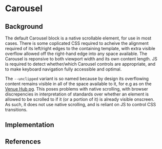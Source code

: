 # Carousel

## Background

The default Carousel block is a native scrollable element, for use in most cases. There is some coplicated CSS required to acheive the alignment required of its left/right edges to the containing template, with extra visible overflow allowed off the right-hand edge into any space available. The Carousel is reponsive to both viewport width and its own content length. JS is required to detect whether/which Carousel controls are appropriate, and to make keyboard navigation fully accessible and optimal.

The `--unclipped` variant is so named because by design its overflowing content remains visible in all of the space available to it, for e.g as on the [Venue Hub pg](https://www.vam.ac.uk/east).
This poses problems with native scrolling, with browser discrepencies in interpretation of standards over whether an element is allowed to be scrolled to if it (or a portion of it) is already visible onscreen. As such, it does not use native scrolling, and is reliant on JS to control CSS transitions. 

## Implementation

## References
